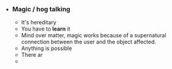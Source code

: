 - ### Magic / hog talking
	- It's hereditary
	- You have to **learn** it
	- Mind over matter, magic works because of a supernatural connection between the user and the object affected.
	- Anything is possible
	- There ar
	-